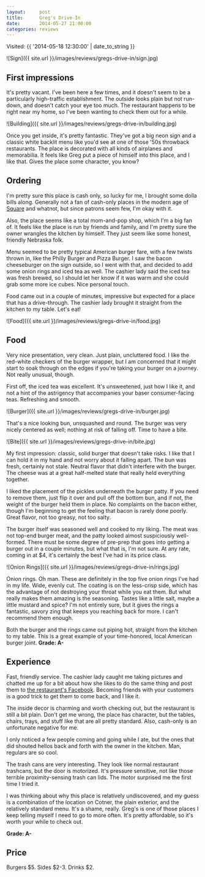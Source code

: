 ```yaml
---
layout:     post
title:      Greg's Drive-In
date:       2014-05-27 21:00:00
categories: reviews
---
```


Visited: {{ '2014-05-18 12:30:00' | date_to_string }}

![Sign]({{ site.url }}/images/reviews/gregs-drive-in/sign.jpg)

First impressions
-----------------

It's pretty vacant. I've been here a few times, and it doesn't seem to be a particularly high-traffic establishment. The outside looks plain but not run-down, and doesn't catch your eye too much. The restaurant happens to be right near my home, so I've been wanting to check them out for a while.

![Building]({{ site.url }}/images/reviews/gregs-drive-in/building.jpg)

Once you get inside, it's pretty fantastic. They've got a big neon sign and a classic white backlit menu like you'd see at one of those '50s throwback restaurants. The place is decorated with all kinds of airplanes and memorabilia. It feels like Greg put a piece of himself into this place, and I like that. Gives the place some character, you know?

Ordering
--------
I'm pretty sure this place is cash only, so lucky for me, I brought some dolla bills along. Generally not a fan of cash-only places in the modern age of [Square](https://squareup.com/) and whatnot, but since patrons seem few, I'm okay with it.

Also, the place seems like a total mom-and-pop shop, which I'm a big fan of. It feels like the place is run by friends and family, and I'm pretty sure the owner wrangles the kitchen by himself. They just seem like some honest, friendly Nebraska folk.

Menu seemed to be pretty typical American burger fare, with a few twists thrown in, like the Philly Burger and Pizza Burger. I saw the bacon cheeseburger on the sign outside, so I went with that, and decided to add some onion rings and iced tea as well. The cashier lady said the iced tea was fresh brewed, so I should let her know if it was warm and she could grab some more ice cubes. Nice personal touch.

Food came out in a couple of minutes, impressive but expected for a place that has a drive-through. The cashier lady brought it straight from the kitchen to my table. Let's eat!

![Food]({{ site.url }}/images/reviews/gregs-drive-in/food.jpg)

Food
----

Very nice presentation, very clean. Just plain, uncluttered food. I like the red-white checkers of the burger wrapper, but I am concerned that it might start to soak through on the edges if you're taking your burger on a journey. Not really unusual, though.

First off, the iced tea was excellent. It's unsweetened, just how I like it, and not a hint of the astrigency that accompanies your baser consumer-facing teas. Refreshing and smooth.

![Burger]({{ site.url }}/images/reviews/gregs-drive-in/burger.jpg)

That's a nice looking bun, unsquashed and round. The burger was very nicely centered as well; nothing at risk of falling off. Time to have a bite.

![Bite]({{ site.url }}/images/reviews/gregs-drive-in/bite.jpg)

My first impression: classic, solid burger that doesn't take risks. I like that I can hold it in my hand and not worry about it falling apart. The bun was fresh, certainly not stale. Neutral flavor that didn't interfere with the burger. The cheese was at a great half-melted state that really held everything together.

I liked the placement of the pickles underneath the burger patty. If you need to remove them, just flip it over and pull off the bottom bun, and if not, the weight of the burger held them in place. No complaints on the bacon either, though I'm beginning to get the feeling that bacon is rarely done poorly. Great flavor, not too greasy, not too salty.

The burger itself was seasoned well and cooked to my liking. The meat was not top-end burger meat, and the patty looked almost suspiciously well-formed. There must be some degree of pre-prep that goes into getting a burger out in a couple minutes, but what that is, I'm not sure. At any rate, coming in at $4, it's certainly the best I've had in its price class.

![Onion Rings]({{ site.url }}/images/reviews/gregs-drive-in/rings.jpg)

Onion rings. Oh man. These are definitely in the top five onion rings I've had in my life. Wide, evenly cut. The coating is on the less-crisp side, which has the advantage of not destroying your throat while you eat them. But what really makes them amazing is the seasoning. Tastes like a little salt, maybe a little mustard and spice? I'm not entirely sure, but it gives the rings a fantastic, savory zing that keeps you reaching back for more. I can't recommend them enough.

Both the burger and the rings came out piping hot, straight from the kitchen to my table. This is a great example of your time-honored, local American burger joint. **Grade: A-**

Experience
----------

Fast, friendly service. The cashier lady caught me taking pictures and chatted me up for a bit about how she likes to do the same thing and post them to [the restaurant's Facebook](https://www.facebook.com/pages/Gregs-Drive-In-Restaurant/185522828220375). Becoming friends with your customers is a good trick to get them to come back, and I like it.

The inside decor is charming and worth checking out, but the restaurant is still a bit plain. Don't get me wrong, the place has character, but the tables, chairs, trays, and stuff like that are all pretty standard. Also, cash-only is an unfortunate negative for me.

I only noticed a few people coming and going while I ate, but the ones that did shouted hellos back and forth with the owner in the kitchen. Man, regulars are so cool.

The trash cans are very interesting. They look like normal restaurant trashcans, but the door is motorized. It's pressure sensitive, not like those terrible proximity-sensing trash can lids. The motor surprised me the first time I tried it.

I was thinking about why this place is relatively undiscovered, and my guess is a combination of the location on Cotner, the plain exterior, and the relatively standard menu. It's a shame, really. Greg's is one of those places I keep telling myself I need to go to more often. It's pretty affordable, so it's worth your while to check out.

**Grade: A-**

Price
-----
Burgers $5. Sides $2-3. Drinks $2.